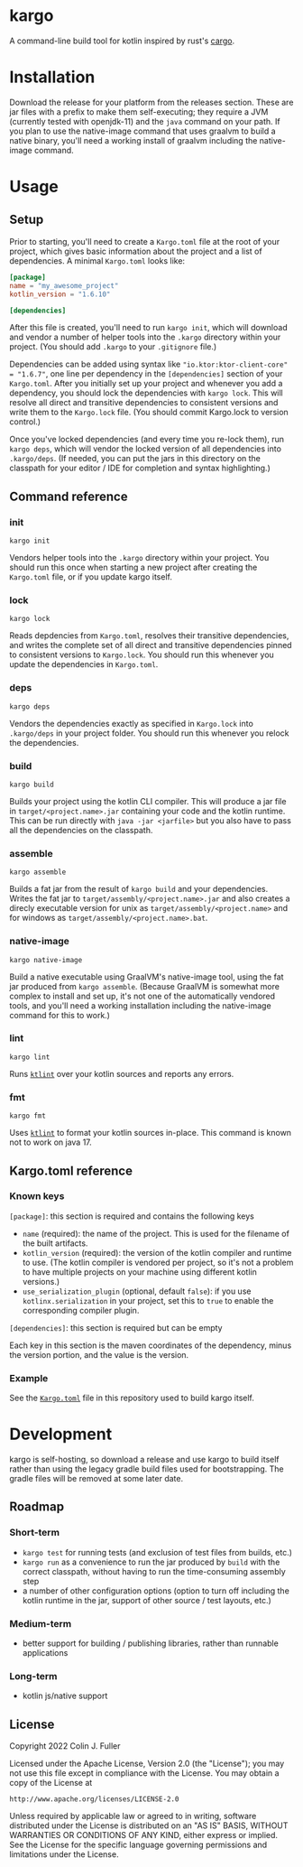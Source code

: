 # kargo
A command-line build tool for kotlin inspired by rust's [cargo](https://doc.rust-lang.org/cargo/). 

# Installation

Download the release for your platform from the releases section. These are jar files with a prefix to make them self-executing; 
they require a JVM (currently tested with openjdk-11) and the `java` command on your path. If you plan to use the native-image
command that uses graalvm to build a native binary, you'll need a working install of graalvm including the native-image command.

# Usage

## Setup

Prior to starting, you'll need to create a `Kargo.toml` file at the root of your project, which gives basic information about the
project and a list of dependencies. A minimal `Kargo.toml` looks like:

```toml
[package]
name = "my_awesome_project"
kotlin_version = "1.6.10"

[dependencies]

```

After this file is created, you'll need to run `kargo init`, which will download and vendor a number of helper tools into the
`.kargo` directory within your project. (You should add `.kargo` to your `.gitignore` file.)

Dependencies can be added using syntax like `"io.ktor:ktor-client-core" = "1.6.7"`, one line per dependency in the
`[dependencies]` section of your `Kargo.toml`. After you initially set up your project and whenever you add a dependency, you
should lock the dependencies with `kargo lock`. This will resolve all direct and transitive dependencies to consistent versions
and write them to the `Kargo.lock` file. (You should commit Kargo.lock to version control.)

Once you've locked dependencies (and every time you re-lock them), run `kargo deps`, which will vendor the locked version of all
dependencies into `.kargo/deps`. (If needed, you can put the jars in this directory on the classpath for your editor / IDE for
completion and syntax highlighting.)

## Command reference

### init

`kargo init`

Vendors helper tools into the `.kargo` directory within your project. You should run this once when starting a new project after
creating the `Kargo.toml` file, or if you update kargo itself.

### lock

`kargo lock`

Reads depdencies from `Kargo.toml`, resolves their transitive dependencies, and writes the complete set of all direct and transitive
dependencies pinned to consistent versions to `Kargo.lock`. You should run this whenever you update the dependencies in
`Kargo.toml`.

### deps

`kargo deps`

Vendors the dependencies exactly as specified in `Kargo.lock` into `.kargo/deps` in your project folder. You should run this whenever
you relock the dependencies.

### build

`kargo build`

Builds your project using the kotlin CLI compiler. This will produce a jar file in `target/<project.name>.jar` containing your code
and the kotlin runtime. This can be run directly with `java -jar <jarfile>` but you also have to pass all the dependencies on the classpath.

### assemble

`kargo assemble`

Builds a fat jar from the result of `kargo build` and your dependencies. Writes the fat jar to `target/assembly/<project.name>.jar` and also creates
a direcly executable version for unix as `target/assembly/<project.name>` and for windows as `target/assembly/<project.name>.bat`.

### native-image

`kargo native-image`

Build a native executable using GraalVM's native-image tool, using the fat jar produced from `kargo assemble`. (Because GraalVM is somewhat more complex
to install and set up, it's not one of the automatically vendored tools, and you'll need a working installation including the native-image command for this
to work.)

### lint

`kargo lint`

Runs [`ktlint`](https://ktlint.github.io/) over your kotlin sources and reports any errors.

### fmt

`kargo fmt`

Uses [`ktlint`](https://ktlint.github.io/) to format your kotlin sources in-place. This command is
known not to work on java 17.

## Kargo.toml reference

### Known keys

`[package]`: this section is required and contains the following keys

- `name` (required): the name of the project. This is used for the filename of the built artifacts.
- `kotlin_version` (required): the version of the kotlin compiler and runtime to use. (The kotlin compiler
  is vendored per project, so it's not a problem to have multiple projects on your machine using different
  kotlin versions.)
- `use_serialization_plugin` (optional, default `false`): if you use `kotlinx.serialization` in your project, set this
  to `true` to enable the corresponding compiler plugin.

`[dependencies]`: this section is required but can be empty

Each key in this section is the maven coordinates of the dependency, minus the version portion, and the value
is the version.

### Example

See the [`Kargo.toml`](https://github.com/cjfuller/kargo/blob/main/Kargo.toml) file in this repository used to
build kargo itself.

# Development

kargo is self-hosting, so download a release and use kargo to build itself rather than using the legacy gradle
build files used for bootstrapping. The gradle files will be removed at some later date.

## Roadmap

### Short-term

- `kargo test` for running tests (and exclusion of test files from builds, etc.)
- `kargo run` as a convenience to run the jar produced by `build` with the correct classpath,
  without having to run the time-consuming assembly step
- a number of other configuration options (option to turn off including the kotlin runtime in the jar,
  support of other source / test layouts, etc.)

### Medium-term
- better support for building / publishing libraries, rather than runnable applications

### Long-term
- kotlin js/native support

## License

Copyright 2022 Colin J. Fuller

Licensed under the Apache License, Version 2.0 (the "License");
you may not use this file except in compliance with the License.
You may obtain a copy of the License at

    http://www.apache.org/licenses/LICENSE-2.0

Unless required by applicable law or agreed to in writing, software
distributed under the License is distributed on an "AS IS" BASIS,
WITHOUT WARRANTIES OR CONDITIONS OF ANY KIND, either express or implied.
See the License for the specific language governing permissions and
limitations under the License.
